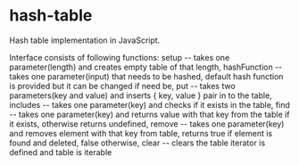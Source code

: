 # hash-table
Hash table implementation in JavaScript.

Interface consists of following functions:
setup -- takes one parameter(length) and creates empty table of that length,
hashFunction -- takes one parameter(input) that needs to be hashed, default hash function is provided but it can be changed if need be,
put -- takes two parameters(key and value) and inserts { key, value } pair in to the table,
includes -- takes one parameter(key) and checks if it exists in the table,
find -- takes one parameter(key) and returns value with that key from the table if it exists, otherwise returns undefined,
remove -- takes one parameter(key) and removes element with that key from table, returns true if element is found and deleted, false otherwise,
clear -- clears the table
iterator is defined and table is iterable
